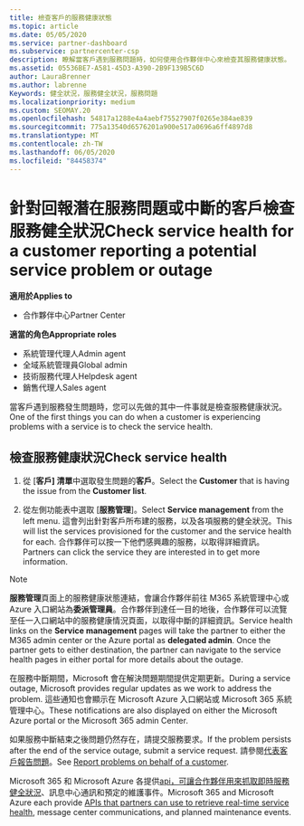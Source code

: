 ```yaml
---
title: 檢查客戶的服務健康狀態
ms.topic: article
ms.date: 05/05/2020
ms.service: partner-dashboard
ms.subservice: partnercenter-csp
description: 瞭解當客戶遇到服務問題時，如何使用合作夥伴中心來檢查其服務健康狀態。
ms.assetid: 05536BE7-A581-45D3-A390-2B9F139B5C6D
author: LauraBrenner
ms.author: labrenne
Keywords: 健全狀況，服務健全狀況，服務問題
ms.localizationpriority: medium
ms.custom: SEOMAY.20
ms.openlocfilehash: 54817a1288e4a4aebf75527907f0265e384ae839
ms.sourcegitcommit: 775a13540d6576201a900e517a0696a6ff4897d8
ms.translationtype: MT
ms.contentlocale: zh-TW
ms.lasthandoff: 06/05/2020
ms.locfileid: "84458374"
---
```

# <a name="check-service-health-for-a-customer-reporting-a-potential-service-problem-or-outage"></a><span data-ttu-id="86e1b-104">針對回報潛在服務問題或中斷的客戶檢查服務健全狀況</span><span class="sxs-lookup"><span data-stu-id="86e1b-104">Check service health for a customer reporting a potential service problem or outage</span></span>

<span data-ttu-id="86e1b-105">**適用於**</span><span class="sxs-lookup"><span data-stu-id="86e1b-105">**Applies to**</span></span>

- <span data-ttu-id="86e1b-106">合作夥伴中心</span><span class="sxs-lookup"><span data-stu-id="86e1b-106">Partner Center</span></span>

<span data-ttu-id="86e1b-107">**適當的角色**</span><span class="sxs-lookup"><span data-stu-id="86e1b-107">**Appropriate roles**</span></span>

- <span data-ttu-id="86e1b-108">系統管理代理人</span><span class="sxs-lookup"><span data-stu-id="86e1b-108">Admin agent</span></span>
- <span data-ttu-id="86e1b-109">全域系統管理員</span><span class="sxs-lookup"><span data-stu-id="86e1b-109">Global admin</span></span>
- <span data-ttu-id="86e1b-110">技術服務代理人</span><span class="sxs-lookup"><span data-stu-id="86e1b-110">Helpdesk agent</span></span>
- <span data-ttu-id="86e1b-111">銷售代理人</span><span class="sxs-lookup"><span data-stu-id="86e1b-111">Sales agent</span></span>

<span data-ttu-id="86e1b-112">當客戶遇到服務發生問題時，您可以先做的其中一件事就是檢查服務健康狀況。</span><span class="sxs-lookup"><span data-stu-id="86e1b-112">One of the first things you can do when a customer is experiencing problems with a service is to check the service health.</span></span> 

## <a name="check-service-health"></a><span data-ttu-id="86e1b-113">檢查服務健康狀況</span><span class="sxs-lookup"><span data-stu-id="86e1b-113">Check service health</span></span>

1. <span data-ttu-id="86e1b-114">從 [**客戶] 清單**中選取發生問題的**客戶**。</span><span class="sxs-lookup"><span data-stu-id="86e1b-114">Select the **Customer** that is having the issue from the **Customer list**.</span></span>

2. <span data-ttu-id="86e1b-115">從左側功能表中選取 [**服務管理**]。</span><span class="sxs-lookup"><span data-stu-id="86e1b-115">Select **Service management** from the left menu.</span></span> <span data-ttu-id="86e1b-116">這會列出針對客戶所布建的服務，以及各項服務的健全狀況。</span><span class="sxs-lookup"><span data-stu-id="86e1b-116">This will list the services provisioned for the customer and the service health for each.</span></span> <span data-ttu-id="86e1b-117">合作夥伴可以按一下他們感興趣的服務，以取得詳細資訊。</span><span class="sxs-lookup"><span data-stu-id="86e1b-117">Partners can click the service they are interested in to get more information.</span></span> 

>[!NOTE] 
> <span data-ttu-id="86e1b-118">**服務管理**頁面上的服務健康狀態連結，會讓合作夥伴前往 M365 系統管理中心或 Azure 入口網站為**委派管理員**。合作夥伴到達任一目的地後，合作夥伴可以流覽至任一入口網站中的服務健康情況頁面，以取得中斷的詳細資訊。</span><span class="sxs-lookup"><span data-stu-id="86e1b-118">Service health links on the **Service management** pages will take the partner to either the M365 admin center or the Azure portal as **delegated admin**. Once the partner gets to either destination, the partner can navigate to the service health pages in either portal for more details about the outage.</span></span>
 
<span data-ttu-id="86e1b-119">在服務中斷期間，Microsoft 會在解決問題期間提供定期更新。</span><span class="sxs-lookup"><span data-stu-id="86e1b-119">During a service outage, Microsoft provides regular updates as we work to address the problem.</span></span> <span data-ttu-id="86e1b-120">這些通知也會顯示在 Microsoft Azure 入口網站或 Microsoft 365 系統管理中心。</span><span class="sxs-lookup"><span data-stu-id="86e1b-120">These notifications are also displayed on either the Microsoft Azure portal or the Microsoft 365 admin Center.</span></span>

<span data-ttu-id="86e1b-121">如果服務中斷結束之後問題仍然存在，請提交服務要求。</span><span class="sxs-lookup"><span data-stu-id="86e1b-121">If the problem persists after the end of the service outage, submit a service request.</span></span> <span data-ttu-id="86e1b-122">請參閱[代表客戶報告問題](report-problems-on-behalf-of-a-customer.md)。</span><span class="sxs-lookup"><span data-stu-id="86e1b-122">See [Report problems on behalf of a customer](report-problems-on-behalf-of-a-customer.md).</span></span>

<span data-ttu-id="86e1b-123">Microsoft 365 和 Microsoft Azure 各提供[api，可讓合作夥伴用來抓取即時服務健全狀況](get-automated-service-notifications-with-our-apis.md)、訊息中心通訊和預定的維護事件。</span><span class="sxs-lookup"><span data-stu-id="86e1b-123">Microsoft 365 and Microsoft Azure each provide [APIs that partners can use to retrieve real-time service health](get-automated-service-notifications-with-our-apis.md), message center communications, and planned maintenance events.</span></span>

 

